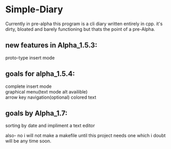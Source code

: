 # Simple-Diary
Currently in pre-alpha this program is a cli diary written entirely in cpp.
it's dirty, bloated and barely functioning but thats the point of a pre-Alpha.

new features in Alpha_1.5.3:
----------------------------------------------------------
proto-type insert mode

goals for alpha_1.5.4:
----------------------------------------------------------
complete insert mode  
graphical menu(text mode alt availible)  
arrow key navigation(optional) 
colored text  

goals by Alpha_1.7:
----------------------------------------------------------
sorting by date and impliment a text editor 

also- no i will not make a makefile until this project needs one which i doubt will be any time soon. 
